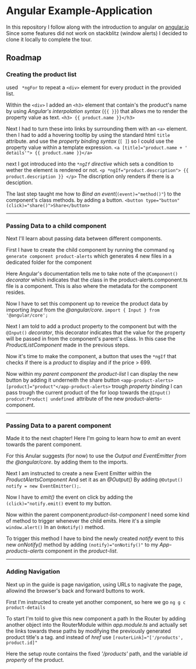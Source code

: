 # Angular Example-Application

In this repository I follow along with the introduction to angular on [angular.io](angular.io)
Since some features did not work on stackblitz (window alerts) I decided to clone it locally to complete the tour.

## Roadmap

### Creating the product list

used
` *ngFor` to repeat a `<div>` element for every product in the provided list.

Within the `<div>` I added an `<h3>` element that contain's the product's name by using _Angular's interpolation syntax_ (`{{ }}`) that allows me to render the property value as text.
`<h3> {{ product.name }}</h3>`

Next I had to turn these into links by surrounding them with an `<a>` element.
then I had to add a hovering tooltip by using the standard html `title` attribute. and use the _property binding syntax_ (`[ ]`) so I could use the property value within a template expression.
`<a [title]="product.name + ' details'"> {{ product.name }}</a>`

next I got introduced into the _`*ngIf` directive_ which sets a condition to wether the element is rendered or not. `<p *ngIf="product.description"> {{ product.description }} </p>` The discription only renders if there is a desciption.

The last step taught me how to _Bind an event_(`(event)="method()"`) to the component's class methods. by adding a button. `<button type="button"(click)="share()">Share</button>`

---

### Passing Data to a child component

Next I'll learn about passing data between different components.

First I have to create the child component by running the command `ng generate component product-alerts` which generates 4 new files in a dedicated folder for the component

Here Angular's documentation tells me to take note of the `@Component()` _decorator_ which indicates that the class in the product-alerts.component.ts file is a component. This is also where the metadata for the component resides.

Now I have to set this component up to reveice the product data by importing _Input_ from the _@angular/core_. `import { Input } from '@angular/core';`

Next I am told to add a product property to the component but with the `@Input()` _decorator_, this decorator indicates that the value for the property will be passed in from the component's parent's class. In this case the _ProductListComponent_ made in the previous steps.

Now it's time to make the component, a button that uses the `*ngIf` that checks if there is a _product_ to display and if the price > 699.

Now within my _parent component the product-list_ I can display the new button by adding it underneith the share button `<app-product-alerts>[product]="product"</app-product-alerts>` trough _property binding_ I can pass trough the current product of the for loop towards the `@Input() prodcut:Product| undefined `attribute of the new product-alerts-component.

---

### Passing Data to a parent component

Made it to the next chapter! Here I'm going to learn how to _emit_ an event towards the parent component.

For this Anular suggests (for now) to use the _Output and EventEmitter from the @angular/core_. by adding them to the imports.

Next I am instructed to create a new Event Emitter within the _ProductAlertsComponent_ And set it as an _@Output()_ By adding `@Output() notify = new EventEmitter();`.

Now I have to _emit()_ the event on click by adding the `(click)="notify.emit()` event to my button.

Now within the parent component:_product-list-component_ I need some kind of method to trigger whenever the child emits. Here it's a simple `window.alert()` In an `OnNotify()` method.

To trigger this method I have to bind the newly created _notify_ event to this new _onNotify()_ method by adding `(notify)="onNotify()"` to my _App-products-alerts_ component in the _product-list_.

---

### Adding Navigation

Next up in the guide is page navigation, using URLs to nagivate the page, allowind the browser's back and forward buttons to work.

First I'm instructed to create yet another component, so here we go `ng g c product-details`

To start I'm told to give this new component a path In the Router by adding another object into the RouterModule within _app.module.ts_ and actually set the links towards these paths by modifying the previously generated product title's a tag. and instead of _href_ use `[routerLink]="['/products', product.id]"`

Here the setup route contains the fixed _'/products'_ path, and the variable _id property_ of the product.
